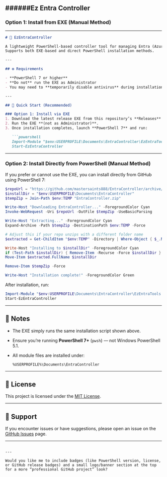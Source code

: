 ######Ez Entra Controller
-------------
### Option 1: Install from EXE (Manual Method)
---

````markdown
# 🧭 EzEntraController

A lightweight PowerShell-based controller tool for managing Entra (Azure AD) environments with ease.  
Supports both EXE-based and direct PowerShell installation methods.

---

## ⚙️ Requirements

- **PowerShell 7 or higher**
- **Do not** run the EXE as Administrator
- You may need to **temporarily disable antivirus** during installation (some antivirus tools block unsigned EXEs)

---

## 🚀 Quick Start (Recommended)

### Option 1: Install via EXE
1. Download the latest release EXE from this repository’s **Releases** section.  
2. Run the EXE **(not as Administrator)**.  
3. Once installation completes, launch **PowerShell 7** and run:

   ```powershell
   Import-Module "$env:USERPROFILE\Documents\EntraController\EzEntraTools.psm1" -Force
   Start-EzEntraController
````

---

### Option 2: Install Directly from PowerShell (Manual Method)

If you prefer or cannot use the EXE, you can install directly from GitHub using PowerShell 7:

```powershell
$repoUrl = "https://github.com/mastersaints888/EntraController/archive/refs/heads/main.zip"
$installDir = "$env:USERPROFILE\Documents\EntraController"
$tempZip = Join-Path $env:TEMP "EntraController.zip"

Write-Host "Downloading EntraController..." -ForegroundColor Cyan
Invoke-WebRequest -Uri $repoUrl -OutFile $tempZip -UseBasicParsing

Write-Host "Extracting..." -ForegroundColor Cyan
Expand-Archive -Path $tempZip -DestinationPath $env:TEMP -Force

# Adjust this if your repo unzips with a different folder name
$extracted = Get-ChildItem "$env:TEMP" -Directory | Where-Object { $_.Name -like "*EntraController*" } | Select-Object -First 1

Write-Host "Installing to $installDir" -ForegroundColor Cyan
if (Test-Path $installDir) { Remove-Item -Recurse -Force $installDir }
Move-Item $extracted.FullName $installDir

Remove-Item $tempZip -Force

Write-Host "Installation complete!" -ForegroundColor Green
```

After installation, run:

```powershell
Import-Module "$env:USERPROFILE\Documents\EntraController\EzEntraTools.psm1" -Force
Start-EzEntraController
```

---

## 🧩 Notes

* The EXE simply runs the same installation script shown above.
* Ensure you’re running **PowerShell 7+** (`pwsh`) — not Windows PowerShell 5.1.
* All module files are installed under:

  ```
  %USERPROFILE%\Documents\EntraController
  ```

---

## 📄 License

This project is licensed under the [MIT License](LICENSE).

---

## 💬 Support

If you encounter issues or have suggestions, please open an issue on the [GitHub Issues](../../issues) page.

---

```

---

Would you like me to include badges (like PowerShell version, license, or GitHub release badges) and a small logo/banner section at the top for a more “professional GitHub project” look?
```
